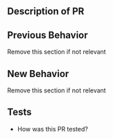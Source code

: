 ## Description of PR

## Previous Behavior
Remove this section if not relevant

## New Behavior
Remove this section if not relevant

## Tests
- How was this PR tested?
